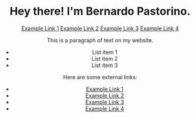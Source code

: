 <html>
<head>
	<meta name="viewport" content="width=device-width, initial-scale=1.0">
	<title>Hey there! I'm Bernardo Pastorino.</title>
</head>
<body>
	<h1 style="text-align: center;">Hey there! I'm Bernardo Pastorino.</h1>
	<nav style="text-align: center;">
		<a href="https://www.example.com">Example Link 1</a>
		<a href="https://www.example.com">Example Link 2</a>
		<a href="https://www.example.com">Example Link 3</a>
		<a href="https://www.example.com">Example Link 4</a>
	</nav>
	<main style="text-align: center;">
		<p>This is a paragraph of text on my website.</p>
		<ul>
			<li>List item 1</li>
			<li>List item 2</li>
			<li>List item 3</li>
		</ul>
		<p>Here are some external links:</p>
		<ul>
			<li><a href="https://www.example.com">Example Link 1</a></li>
			<li><a href="https://www.example.com">Example Link 2</a></li>
			<li><a href="https://www.example.com">Example Link 3</a></li>
			<li><a href="https://www.example.com">Example Link 4</a></li>
		</ul>
	</main>
</body>
</html>
